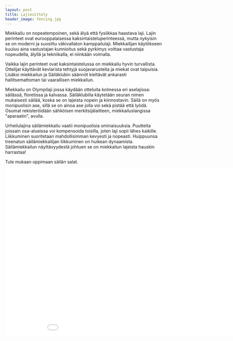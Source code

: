 ```yaml
---
layout: post
title: Lajiesittely
header_image: fencing.jpg
---
```


Miekkailu on nopeatempoinen, sekä älyä että fysiikkaa haastava laji. Lajin perinteet ovat eurooppalaisessa kaksintaisteluperinteessä, mutta nykyisin se on moderni ja suosittu väkivallaton kamppailulaji. Miekkailijan käytökseen kuuluu aina vastustajan kunnioitus sekä pyrkimys voittaa vastustaja nopeudella, älyllä ja tekniikalla, ei niinkään voimalla.

Vaikka lajin perinteet ovat kaksintaistelussa on miekkailu hyvin turvallista. Ottelijat käyttävät kevlarista tehtyjä suojavarusteita ja miekat ovat taipuisia. Lisäksi miekkailun ja Säiläklubin säännöt kieltävät ankarasti hallitsemattoman tai vaarallisen miekkailun.

Miekkailu on Olympilaji jossa käydään otteluita kolmessa eri aselajissa: säilässä, floretissa ja kalvassa. Säiläklubilla käytetään seuran nimen mukaisesti säilää, koska se on lajeista nopein ja kiinnostavin. Säilä on myös monipuolisin ase, sillä se on ainoa ase jolla voi sekä pistää että lyödä. Osumat rekisteröidään sähköisen merkitsijälaitteen, miekkailuslangissa "aparaatin", avulla.

Urheilulajina säilämiekkailu vaatii monipuolisia ominaisuuksia. Puutteita joissain osa-alueissa voi kompensoida toisilla, joten laji sopii lähes kaikille. Liikkuminen suoritetaan mahdollisimman kevyesti ja nopeasti. Huippuunsa treenatun säilämiekkailijan liikkuminen on huikean dynaamista. Säilämiekkailun näyttävyydestä johtuen se on miekkailun lajeista hauskin harrastaa!

Tule mukaan oppimaan säilän salat.

<iframe width="960" height="540" src="//www.youtube.com/embed/Dr9q645buro?rel=0" frameborder="0" allowfullscreen></iframe>